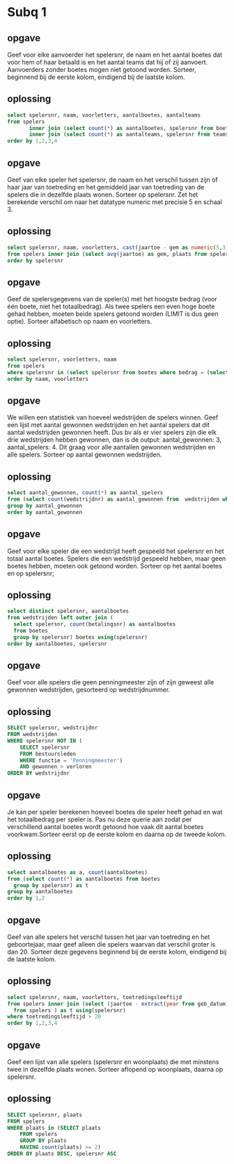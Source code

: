 # Subq 1
## opgave
Geef voor elke aanvoerder het spelersnr, de naam en het aantal boetes dat voor hem of haar betaald is en het aantal teams dat hij of zij aanvoert. Aanvoerders zonder boetes mogen niet getoond worden. Sorteer, beginnend bij de eerste kolom, eindigend bij de laatste kolom.
## oplossing
```sql
select spelersnr, naam, voorletters, aantalboetes, aantalteams
from spelers
       inner join (select count(*) as aantalboetes, spelersnr from boetes group by spelersnr) as t using (spelersnr)
       inner join (select count(*) as aantalteams, spelersnr from teams group by spelersnr) as u using(spelersnr)
order by 1,2,3,4
```

## opgave
Geef van elke speler het spelersnr, de naam en het verschil tussen zijn of haar jaar van toetreding en het gemiddeld jaar van toetreding van de spelers die in dezelfde plaats wonen. Sorteer op spelersnr. Zet het berekende verschil om naar het datatype numeric met precisie 5 en schaal 3.
## oplossing
```sql
select spelersnr, naam, voorletters, cast(jaartoe - gem as numeric(5,3))
from spelers inner join (select avg(jaartoe) as gem, plaats from spelers group by plaats) as t using(plaats)
order by spelersnr
```

## opgave
Geef de spelersgegevens van de speler(s) met het hoogste bedrag (voor één boete, niet het totaalbedrag). Als twee spelers een even hoge boete gehad hebben, moeten beide spelers getoond worden (LIMIT is dus geen optie).
Sorteer alfabetisch op naam en voorletters.
## oplossing
```sql
select spelersnr, voorletters, naam
from spelers
where spelersnr in (select spelersnr from boetes where bedrag = (select max(bedrag) from boetes))
order by naam, voorletters
```

## opgave
We willen een statistiek van hoeveel wedstrijden de spelers winnen.
Geef een lijst met aantal gewonnen wedstrijden en het aantal spelers dat dit aantal wedstrijden gewonnen heeft.
Dus bv als er vier spelers zijn die elk drie wedstrijden hebben gewonnen, dan is de output: aantal_gewonnen: 3, aantal_spelers: 4. Dit graag voor alle aantallen gewonnen wedstrijden en alle spelers.
Sorteer op aantal gewonnen wedstrijden.
## oplossing
```sql
select aantal_gewonnen, count(*) as aantal_spelers
from (select count(wedstrijdnr) as aantal_gewonnen from  wedstrijden where gewonnen > verloren group by spelersnr) as gewonnen
group by aantal_gewonnen
order by aantal_gewonnen
```

## opgave
Geef voor elke speler die een wedstrijd heeft gespeeld het spelersnr en het totaal aantal boetes. Spelers die een wedstrijd gespeeld hebben, maar geen boetes hebben, moeten ook getoond worden.
Sorteer op het aantal boetes en op spelersnr;
## oplossing
```sql
select distinct spelersnr, aantalboetes
from wedstrijden left outer join (
  select spelersnr, count(betalingsnr) as aantalboetes
  from boetes
  group by spelersnr) boetes using(spelersnr)
order by aantalboetes, spelersnr
```

## opgave
Geef voor alle spelers die geen penningmeester zijn of zijn geweest alle gewonnen wedstrijden, gesorteerd op wedstrijdnummer.
## oplossing
```sql
SELECT spelersnr, wedstrijdnr
FROM wedstrijden
WHERE spelersnr NOT IN (
	SELECT spelersnr
	FROM bestuursleden
	WHERE functie = 'Penningmeester')
	AND gewonnen > verloren
ORDER BY wedstrijdnr
```

## opgave
Je kan per speler berekenen hoeveel boetes die speler heeft gehad en wat het totaalbedrag per speler is. Pas nu deze querie aan zodat per verschillend aantal boetes wordt getoond hoe vaak dit aantal boetes voorkwam.Sorteer eerst op de eerste kolom en daarna op de tweede kolom.
## oplossing
```sql
select aantalboetes as a, count(aantalboetes)
from (select count(*) as aantalboetes from boetes
  group by spelersnr) as t
group by aantalboetes
order by 1,2
```

## opgave
Geef van alle spelers het verschil tussen het jaar van toetreding en het geboortejaar, maar geef alleen die spelers waarvan dat verschil groter is dan 20. Sorteer deze gegevens beginnend bij de eerste kolom, eindigend bij de laatste kolom.
## oplossing
```sql
select spelersnr, naam, voorletters, toetredingsleeftijd
from spelers inner join (select (jaartoe - extract(year from geb_datum)) as toetredingsleeftijd, spelersnr
  from spelers ) as t using(spelersnr)
where toetredingsleeftijd > 20
order by 1,2,3,4
```

## opgave
Geef een lijst van alle spelers (spelersnr en woonplaats) die met minstens twee in dezelfde plaats wonen. Sorteer aflopend op woonplaats, daarna op spelersnr.
## oplossing
```sql
SELECT spelersnr, plaats
FROM spelers
WHERE plaats in (SELECT plaats
	FROM spelers
	GROUP BY plaats
	HAVING count(plaats) >= 2)
ORDER BY plaats DESC, spelersnr ASC
```
